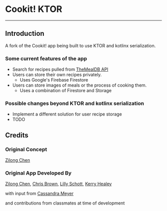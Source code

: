 # Cookit! KTOR

---

## Introduction

A fork of the Cookit! app being built to use KTOR and kotlinx serialization.

### Some current features of the app

* Search for recipes pulled from [TheMealDB API](https://www.themealdb.com/api.php)
* Users can store their own recipes privately.
  * Uses Google's Firebase Firestore
* Users can store images of meals or the process of cooking them.
  * Uses a combination of Firestore and Storage

### Possible changes beyond KTOR and kotlinx serialization

* Implement a different solution for user recipe storage
* TODO


## Credits

### Original Concept
[Zilong Chen](https://github.com/ZLongC)

### Original App Developed By
[Zilong Chen](https://github.com/ZLongC), [Chris Brown](https://github.com/ccbrowndev), [Lilly Schott](https://github.com/schottlw), [Kerry Healey](https://github.com/healeyke)

with input from
[Cassandra Meyer](meyer2c9)

and contributions from classmates at time of development
